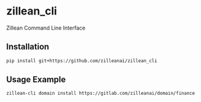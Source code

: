 # zillean_cli

Zillean Command Line Interface

## Installation

```bash
pip install git+https://github.com/zilleanai/zillean_cli
```

## Usage Example

```bash
zillean-cli domain install https://gitlab.com/zilleanai/domain/finance
```
